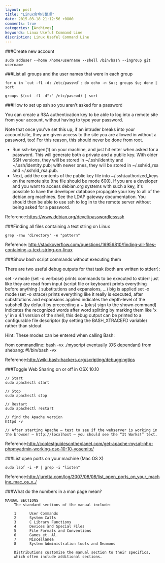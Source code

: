 ```yaml
---
layout: post
title: "Linux命令行整理"
date: 2015-03-18 21:12:56 +0800
comments: true
categories: [Archives]
keywords: Linux Useful Command Line
discription: Linux Useful Command Line
---
```


###Create new account

```
sudo adduser --home /home/username --shell /bin/bash --ingroup git username
```

###List all groups and the user names that were in each group

```
for u in `cut -f1 -d: /etc/passwd`; do echo -n $u:; groups $u; done | sort

groups $(cut -f1 -d":" /etc/passwd) | sort
```

###How to set up ssh so you aren't asked for a password

You can create a RSA authentication key to be able to log into a remote site from your account, without having to type your password.

Note that once you've set this up, if an intruder breaks into your account/site, they are given access to the site you are allowed in without a password, too! For this reason, this should never be done from root.

* Run ssh-keygen(1) on your machine, and just hit enter when asked for a password. 
This will generate both a private and a public key. With older SSH versions, they will be stored in ~/.ssh/identity and ~/.ssh/identity.pub; with newer ones, they will be stored in ~/.ssh/id_rsa and ~/.ssh/id_rsa.pub.
* Next, add the contents of the public key file into ~/.ssh/authorized_keys on the remote site (the file should be mode 600). 
If you are a developer and you want to access debian.org systems with such a key, it's possible to have the developer database propagate your key to all of the debian.org machines. See the LDAP gateway documentation.
You should then be able to use ssh to log in to the remote server without being asked for a password.

Reference:https://www.debian.org/devel/passwordlessssh

###Finding all files containing a text string on Linux

```
grep -rnw 'directory' -e "pattern"
```

Reference: http://stackoverflow.com/questions/16956810/finding-all-files-containing-a-text-string-on-linux

###Show bash script commands without executing them

There are two useful debug outputs for that task (both are written to stderr):

set -v mode (set -o verbose)
prints commands to be executed to stderr just like they are read from input (script file or keyboard)
prints everything before anything ( substitutions and expansions, …) big is applied
set -x mode (set -o xtrace)
prints everything like it really is executed, after substitutions and expansions applied
indicates the depth-level of the subshell (by default by preceeding a + (plus) sign to the shown command)
indicates the recognized words after word splitting by marking them like 'x y'
in a 4.1 version of the shell, this debug output can be printed to a configurable file descriptor (by setting the BASH_XTRACEFD variable) rather than stdout

Hint: These modes can be entered when calling Bash:

from commandline: bash -vx ./myscript
eventually (OS dependant) from shebang: #!/bin/bash -vx

Reference:http://wiki.bash-hackers.org/scripting/debuggingtips

###Toggle Web Sharing on or off in OSX 10.10

```
// Start
sudo apachectl start

// Stop
sudo apachectl stop

// Restart
sudo apachectl restart

// find the Apache version
httpd -v

// After starting Apache – test to see if the webserver is working in the browser – http://localhost – you should see the “It Works!” text.

```
Reference:http://coolestguidesontheplanet.com/get-apache-mysql-php-phpmyadmin-working-osx-10-10-yosemite/  

###List open ports on your machine (Mac OS X)
 
```
sudo lsof -i -P | grep -i "listen"
```
Reference:http://juretta.com/log/2007/08/08/list_open_ports_on_your_machine_mac_os_x_/  

###What do the numbers in a man page mean?

```
MANUAL SECTIONS
    The standard sections of the manual include:

    1      User Commands
    2      System Calls
    3      C Library Functions
    4      Devices and Special Files
    5      File Formats and Conventions
    6      Games et. Al.
    7      Miscellanea
    8      System Administration tools and Deamons

    Distributions customize the manual section to their specifics,
    which often include additional sections.
```